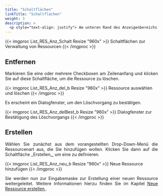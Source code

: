 ```yaml
---
title: "Schaltflächen"
linkTitle: "Schaltflächen"
weight: 3
description: >
  <p style="text-align: justify"> Am unteren Rand des Anzeigenbereichs befinden sich Schaltflächen zur Verwaltung der Ressourcen. </p>
---
```

{{< imgproc List_RES_Anz_Schalt Resize "960x" >}}
Schaltflächen zur Verwaltung von Ressourcen
{{< /imgproc >}}

## Entfernen

<p style="text-align: justify"> Markieren Sie eine oder mehrere Checkboxen am Zeilenanfang und klicken Sie auf diese Schaltfläche, um die Ressource zu löschen. </p>

{{< imgproc List_RES_Anz_del_b Resize "960x" >}}
Ressource auswählen und löschen
{{< /imgproc >}}

<p style="text-align: justify"> Es erscheint ein Dialogfenster, um den Löschvorgang zu bestätigen. </p>

{{< imgproc List_RES_Anz_delBest_b Resize "960x" >}}
Dialogfenster zur Bestätigung des Löschvorgangs
{{< /imgproc >}}

## Erstellen

<p style="text-align: justify"> Wählen Sie zunächst aus dem vorangestellten Drop-Down-Menü die Ressourcenart aus, die Sie hinzufügen wollen. Klicken Sie dann auf die Schaltfläche _Erstellen_, um eine zu definieren. </p>

{{< imgproc List_RES_Anz_neu_b Resize "960x" >}}
Neue Ressource hinzufügen
{{< /imgproc >}}

<p style="text-align: justify"> Sie werden nun zur Eingabemaske zur Erstellung einer neuen Ressource weitergeleitet. Weitere Informationen hierzu finden Sie im Kapitel <a href="/Einstellungen/Ressourcen/#RessourcenNeuErstellen/"> Neue Ressource erstellen </a>. </p>
